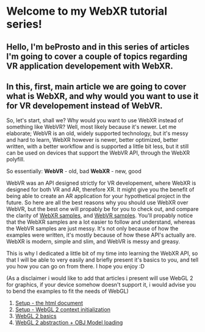 # Welcome to my WebXR tutorial series!
## Hello, I'm beProsto and in this series of articles I'm going to cover a couple of topics regarding VR application developement with WebXR. 
## In this, first, main article we are going to cover what is WebXR, and why would you want to use it for VR developement instead of WebVR.

So, let's start, shall we?
Why would you want to use WebXR instead of something like WebVR? Well, most likely because it's newer.
Let me elaborate; WebVR is an old, widely supported technology, but it's messy and hard to learn, WebXR however is newer,
better optimized, better written, with a better workflow and is supported a little bit less, 
but it still can be used on devices that support the WebVR API, through the WebXR polyfill.

So essentially:
**WebVR** - old, bad
**WebXR** - new, good

WebVR was an API designed strictly for VR developement, where WebXR is designed for both VR and AR, therefore XR.
It might give you the benefit of being able to create an AR application for your hypothetical project in the future.
So here are all the best reasons why you should use WebXR over WebVR, but the best one will propably be for you to check out,
and compare the clarity of [WebXR samples](https://immersive-web.github.io/webxr-samples/), and [WebVR samples](https://webvr.info/samples/).
You'll propably notice that the WebXR samples are a lot easier to follow and understand, whereas the WebVR samples are just messy.
It's not only because of how the examples were written, it's mostly because of how these API's actually are.
WebXR is modern, simple and slim, and WebVR is messy and greasy.

This is why I dedicated a little bit of my time into learning the WebXR API, 
so that I will be able to very easily and briefly present it's basics to you, 
and tell you how you can go on from there.
I hope you enjoy :D

(As a disclaimer i would like to add that articles i present will use WebGL 2 for graphics, 
if your device somehow doesn't support it, i would advise you to bend the examples to fit the needs of WebGL)

1. [Setup - the html document](tutorial1)
2. [Setup - WebGL 2 context initialization](tutorial2)
3. [WebGL 2 basics](tutorial3)
4. [WebGL 2 abstraction + OBJ Model loading](tutorial4)
<!-- 5. [WebXR Initialization](tutorial5) --> 
<!-- 6. [A simple 3D WebXR scene](tutorial6) -->
<!-- 7. [Finding the controllers](tutorial7) -->
<!-- 8. [Reading the controllers' input](tutorial8) -->
<!-- 9. [Fun - making the player move around with thumbsticks](tutorial9) -->
<!-- 10. [Fun - playing with 3D physics](tutorial10) -->
<!-- 11. [Fun - playing with guns](tutorial11) -->
<!-- 12. [Fun - cutting objects in halves with katanas](tutorial12) -->
<!-- 13. [Fun - creating a simple multiplayer game](tutorial13) -->